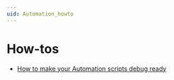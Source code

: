 ```yaml
---
uid: Automation_howto
---
```


# How-tos

- [How to make your Automation scripts debug ready](xref:How_to_make_your_automation_scripts_debug_ready)


